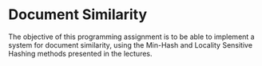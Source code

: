 # Document Similarity
The objective of this programming assignment is to be able to implement a system for document similarity, using the Min-Hash and Locality Sensitive Hashing methods presented in the lectures.
